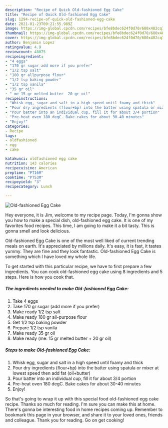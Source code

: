 ```yaml
---
description: "Recipe of Quick Old-fashioned Egg Cake"
title: "Recipe of Quick Old-fashioned Egg Cake"
slug: 1294-recipe-of-quick-old-fashioned-egg-cake
date: 2021-01-23T09:21:55.989Z
image: https://img-global.cpcdn.com/recipes/bfe8bdec624f0d70/680x482cq70/old-fashioned-egg-cake-recipe-main-photo.jpg
thumbnail: https://img-global.cpcdn.com/recipes/bfe8bdec624f0d70/680x482cq70/old-fashioned-egg-cake-recipe-main-photo.jpg
cover: https://img-global.cpcdn.com/recipes/bfe8bdec624f0d70/680x482cq70/old-fashioned-egg-cake-recipe-main-photo.jpg
author: Benjamin Lopez
ratingvalue: 4.9
reviewcount: 48075
recipeingredient:
- "4 eggs"
- "170 gr sugar add more if you prefer"
- "1/2 tsp salt"
- "180 gr allpurpose flour"
- "1/2 tsp baking powder"
- "1/2 tsp vanila"
- "35 gr oil"
- " me 15 gr melted butter  20 gr oil"
recipeinstructions:
- "Whisk egg, sugar and salt in a high speed until foamy and thick"
- "Pour dry ingredients (flour+bp) into the batter using spatula or mixer at lowest speed then add fat (oil+butter)"
- "Pour batter into an individual cup, fill it for about 3/4 portion"
- "Pre-heat oven 180 degC. Bake cakes for about 30-40 minutes"
- "Enjoy!"
categories:
- Recipe
tags:
- oldfashioned
- egg
- cake

katakunci: oldfashioned egg cake 
nutrition: 143 calories
recipecuisine: American
preptime: "PT16M"
cooktime: "PT53M"
recipeyield: "3"
recipecategory: Lunch

---
```



![Old-fashioned Egg Cake](https://img-global.cpcdn.com/recipes/bfe8bdec624f0d70/680x482cq70/old-fashioned-egg-cake-recipe-main-photo.jpg)

Hey everyone, it is Jim, welcome to my recipe page. Today, I'm gonna show you how to make a special dish, old-fashioned egg cake. It is one of my favorites food recipes. This time, I am going to make it a bit tasty. This is gonna smell and look delicious.



Old-fashioned Egg Cake is one of the most well liked of current trending meals on earth. It's appreciated by millions daily. It's easy, it is fast, it tastes yummy. They are fine and they look fantastic. Old-fashioned Egg Cake is something which I have loved my whole life.


To get started with this particular recipe, we have to first prepare a few ingredients. You can cook old-fashioned egg cake using 8 ingredients and 5 steps. Here is how you cook that.

<!--inarticleads1-->

##### The ingredients needed to make Old-fashioned Egg Cake:

1. Take 4 eggs
1. Take 170 gr sugar (add more if you prefer)
1. Make ready 1/2 tsp salt
1. Make ready 180 gr all-purpose flour
1. Get 1/2 tsp baking powder
1. Prepare 1/2 tsp vanila
1. Make ready 35 gr oil
1. Make ready  (me: 15 gr melted butter + 20 gr oil)




<!--inarticleads2-->

##### Steps to make Old-fashioned Egg Cake:

1. Whisk egg, sugar and salt in a high speed until foamy and thick
1. Pour dry ingredients (flour+bp) into the batter using spatula or mixer at lowest speed then add fat (oil+butter)
1. Pour batter into an individual cup, fill it for about 3/4 portion
1. Pre-heat oven 180 degC. Bake cakes for about 30-40 minutes
1. Enjoy!




So that's going to wrap it up with this special food old-fashioned egg cake recipe. Thanks so much for reading. I'm sure you can make this at home. There's gonna be interesting food in home recipes coming up. Remember to bookmark this page in your browser, and share it to your loved ones, friends and colleague. Thank you for reading. Go on get cooking!

